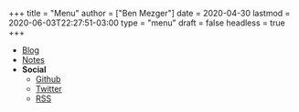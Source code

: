 +++
title = "Menu"
author = ["Ben Mezger"]
date = 2020-04-30
lastmod = 2020-06-03T22:27:51-03:00
type = "menu"
draft = false
headless = true
+++

- [Blog](/posts)
- [Notes](/notes)
- **Social**
  - [Github](https://github.com/benmezger/)
  - [Twitter](https://twitter.com/sys%5Freboot)
  - [RSS](/index.xml)
